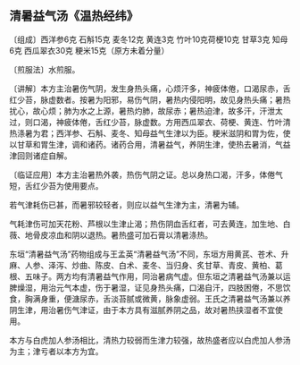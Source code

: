 ## 清暑益气汤《温热经纬》

〔组成〕西洋参6克  石斛15克  麦冬12克  黄连3克  竹叶10克荷梗10克  甘草3克  知母6克  西瓜翠衣30克  粳米15克（原方未着分量）

〔煎服法〕水煎服。

〔讲解〕本方主治暑伤气阴，发生身热头痛，心烦汗多，神疲体倦，口渴尿赤，舌红少苔，脉虚数者。按暑为阳邪，易伤气阴，暑热内侵阳明，故见身热头痛；暑热扰心，故心烦；肺为水之上源，暑热灼肺，故尿赤；暑热迫津，故多汗，汗泄太过，则口渴，神疲体倦，舌红少苔，脉虚数。方用西瓜翠衣、荷梗、黄连、竹叶清热涤暑为君；西洋参、石斛、麦冬、知母益气生津以为臣。粳米滋阴和胃为佐，使以甘草和胃生津，调和诸药。诸药合用，清暑益气，养阴生津，使热去暑消，气益津回则诸症自解。

〔临证应用〕本方主治暑热外袭，热伤气阴之证。总以身热口渴，汗多，体倦气短，舌红少苔为使用要点。

若气津耗伤已甚，而暑邪较轻者，则应以益气生津为主，清暑为辅。

气耗津伤可加天花粉、芦根以生津止渴；热伤阴血舌红者，可去黄连，加生地、白薇、地骨皮凉血和阴以退热。暑热盛可加石膏以清暑涤热。

东垣“清暑益气汤”药物组成与王孟英“清暑益气汤”不同，东垣方用黄芪、苍术、升麻、人参、泽泻、炒曲、陈皮、白术、麦冬、当归身、炙甘草、青皮、黄柏、葛根、五味子。两方均有清暑益气作用，同治暑病气虚。但东垣之清暑益气汤兼以运脾燥湿，用治元气本虚，伤于暑湿，证见身热头痛，口渴自汗，四肢困倦，不思饮食，胸满身重，便溏尿赤，舌淡苔腻或微黄，脉象虚弱。王氏之清暑益气汤兼以养阴生津，用治暑伤气津证，由于本方具有滋腻养阴之品，故对暑热挟湿者不宜使用。

本方与白虎加人参汤相比，清热力较弱而生津力较强，故热盛者应以白虎加人参汤为主；津亏者以本方为宜。

